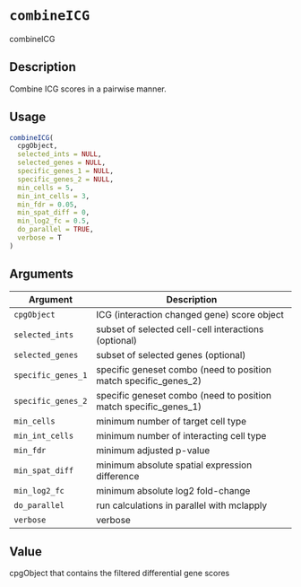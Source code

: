# `combineICG`

combineICG


## Description

Combine ICG scores in a pairwise manner.


## Usage

```r
combineICG(
  cpgObject,
  selected_ints = NULL,
  selected_genes = NULL,
  specific_genes_1 = NULL,
  specific_genes_2 = NULL,
  min_cells = 5,
  min_int_cells = 3,
  min_fdr = 0.05,
  min_spat_diff = 0,
  min_log2_fc = 0.5,
  do_parallel = TRUE,
  verbose = T
)
```


## Arguments

Argument      |Description
------------- |----------------
`cpgObject`     |     ICG (interaction changed gene) score object
`selected_ints`     |     subset of selected cell-cell interactions (optional)
`selected_genes`     |     subset of selected genes (optional)
`specific_genes_1`     |     specific geneset combo (need to position match specific_genes_2)
`specific_genes_2`     |     specific geneset combo (need to position match specific_genes_1)
`min_cells`     |     minimum number of target cell type
`min_int_cells`     |     minimum number of interacting cell type
`min_fdr`     |     minimum adjusted p-value
`min_spat_diff`     |     minimum absolute spatial expression difference
`min_log2_fc`     |     minimum absolute log2 fold-change
`do_parallel`     |     run calculations in parallel with mclapply
`verbose`     |     verbose


## Value

cpgObject that contains the filtered differential gene scores


